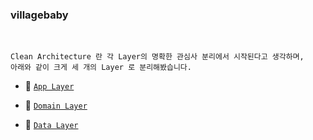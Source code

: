 ### villagebaby

<br>

```
Clean Architecture 란 각 Layer의 명확한 관심사 분리에서 시작된다고 생각하며,
아래와 같이 크게 세 개의 Layer 로 분리해봤습니다.
```

- 🥨 [`App Layer`]()

- 🍳 [`Domain Layer`]()

- 🍕 [`Data Layer`]()
